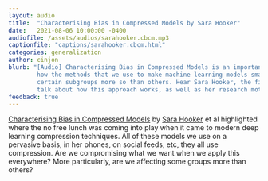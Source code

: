 ```yaml
---
layout: audio
title:  "Characterising Bias in Compressed Models by Sara Hooker"
date:   2021-08-06 10:00:00 -0400
audiofile: /assets/audios/sarahooker.cbcm.mp3
captionfile: "captions/sarahooker.cbcm.html"
categories: generalization
author: cinjon
blurb: "[Audio] Characterising Bias in Compressed Models is an important paper analyzing
        how the methods that we use to make machine learning models smaller impact
        certain subgroups more so than others. Hear Sara Hooker, the first author,
        talk about how this approach works, as well as her research motivation."
feedback: true
---
```


[Characterising Bias in Compressed Models](https://arxiv.org/abs/2010.03058) by [Sara Hooker](https://www.sarahooker.me/)
et al highlighted where the no free lunch was coming into play when it came to 
modern deep learning compression techniques. All of these models we use on a pervasive
basis, in her phones, on social feeds, etc, they all use compression. Are we 
compromising what we want when we apply this everywhere? More particularly, are
we affecting some groups more than others?
